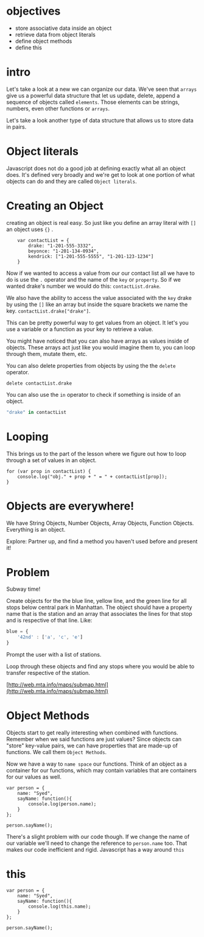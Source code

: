 # objectives


- store associative data inside an object
- retrieve data from object literals
- define object methods
- define this


# intro

Let's take a look at a new we can organize our data. We've seen that `arrays` give us a powerful data structure that let us update, delete, append a sequence of objects called `elements`. Those elements can be strings, numbers, even other functions or `arrays`.

Let's take a look another type of data structure that allows us to store data in pairs.

# Object literals

Javascript does not do a good job at defining exactly what all an object does. It's defined very broadly and we're get to look at one portion of what objects can do and they are called `Object literals`.

# Creating an Object

creating an object is real easy. So just like you define an array literal with `[]` an object uses `{}` .

		var contactList = {
			drake: "1-201-555-3332",
			beyonce: "1-201-134-0934",
			kendrick: ["1-201-555-5555", "1-201-123-1234"]
		}

Now if we wanted to access a value from our our contact list all we have to do is use the `.` operator and the name of the `key` or `property`. So if we wanted drake's number we would do this: `contactList.drake`.

We also have the ability to access the value associated with the `key` drake by using the `[]` like an array but inside the square brackets we name the key. `contactList.drake["drake"]`.

This can be pretty powerful way to get values from an object. It let's you use a variable or a function as your key to retrieve a value.

You might have noticed that you can also have arrays as values inside of objects. These arrays act just like you would imagine them to, you can loop through them, mutate them, etc.

You can also delete properties from objects by using the the `delete` operator.

```JS
delete contactList.drake
```

You can also use the `in` operator to check if something is inside of an object.

```js
"drake" in contactList
```

# Looping

This brings us to the part of the lesson where we figure out how to loop through a set of values in an object.

	for (var prop in contactList) {
		console.log("obj." + prop + " = " + contactList[prop]);
	}


# Objects are everywhere!

We have String Objects, Number Objects, Array Objects, Function Objects. Everything is an object.

Explore:
Partner up, and find a method you haven't used before and present it!


# Problem

Subway time!

Create objects for the the blue line, yellow line, and the green line for all stops below central park in Manhattan. The object should have a property name that is the station and an array that associates the lines for that stop and is respective of that line. Like:

```js
blue = {
	'42nd' : ['a', 'c', 'e']
}
```
Prompt the user with a list of stations.

Loop through these objects and find any stops where you would be able to transfer respective of the station.

[http://web.mta.info/maps/submap.html](http://web.mta.info/maps/submap.html)

# Object Methods

Objects start to get really interesting when combined with functions. Remember when we said functions are just values? Since objects can "store" key-value pairs, we can have properties that are made-up of functions. We call them `Object Methods`.

Now we have a way to `name space` our functions. Think of an object as a container for our functions, which may contain variables that are containers for our values as well.

```
var person = {
	name: "Syed",
	sayName: function(){
		console.log(person.name);
	}
};

person.sayName();
```

There's a slight problem with our code though. If we change the name of our variable we'll need to change the reference to `person.name` too. That makes our code inefficient and rigid. Javascript has a way around `this`

# this

```
var person = {
	name: "Syed",
	sayName: function(){
		console.log(this.name);
	}
};

person.sayName();
```

